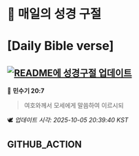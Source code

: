 # 🙏 매일의 성경 구절
# [Daily Bible verse]
## [![README에 성경구절 업데이트](https://github.com/DONGSUKA/first_test/actions/workflows/update-readme-bible.yml/badge.svg)](https://github.com/DONGSUKA/first_test/actions/workflows/update-readme-bible.yml)
<!-- START_BIBLE_VERSE -->
📖 **민수기 20:7**
> 여호와께서 모세에게 말씀하여 이르시되

🕊️ _업데이트 시각: 2025-10-05 20:39:40 KST_
  <!-- END_BIBLE_VERSE -->
## GITHUB_ACTION
